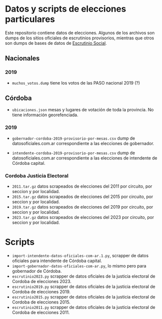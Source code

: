 # Datos y scripts de elecciones particulares

Este repositorio contiene datos de elecciones. Algunos de los archivos
son dumps de los sitios oficiales de escrutinios provisorios, mientras
que otros son dumps de bases de datos de [Escrutinio
Social](https://github.com/EscrutinioSocial/escrutinio-social).


## Nacionales

### 2019

  * `muchos_votos.dump` tiene los votos de las PASO nacional 2019 (?)

## Córdoba

  * `ubicaciones.json` mesas y lugares de votación de toda la provincia. No
  tiene información georefenciada.

### 2019

  * `gobernador-cordoba-2019-provisorio-por-mesas.csv` dump de
    datosoficiales.com.ar correspondiente a las elecciones de
    gobernador.

  * `intendente-cordoba-2019-provisorio-por-mesas.csv` dump de
    datosoficiales.com.ar correspondiente a las elecciones de intendente de
	Córdoba capital.

### Cordoba Justicia Electoral

 * `2011.tar.gz` datos scrapeados de elecciones del 2011 por circuito, por seccion y por localidad.
 * `2015.tar.gz` datos scrapeados de elecciones del 2015 por circuito, por seccion y por localidad.
 * `2019.tar.gz` datos scrapeados de elecciones del 2019 por circuito, por seccion y por localidad.
 * `2023.tar.gz` datos scrapeados de elecciones del 2023 por circuito, por seccion y por localidad.

# Scripts

  * `import-intendente-datos-oficiales-com-ar.1.py`, scrapper de datos oficiales
  para intendente de Córdoba capital.
  * `import-gobernador-datos-oficiales-com-ar.py`, lo mismo pero para gobernador
  de Córdoba.
  * `escrutinio2023.py` scrapper de datos oficiales de la justicia electoral de Cordoba de elecciones 2023.
  * `escrutinio2019.py` scrapper de datos oficiales de la justicia electoral de Cordoba de elecciones 2019.
  * `escrutinio2015.py` scrapper de datos oficiales de la justicia electoral de Cordoba de elecciones 2015.
  * `escrutinio2011.py` scrapper de datos oficiales de la justicia electoral de Cordoba de elecciones 2011.
